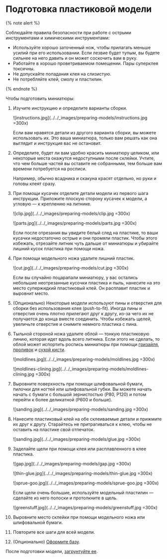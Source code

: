 # Подготовка пластиковой модели

{% note alert %}

Соблюдайте правила безопасности при работе с острыми инструментами и химическими инструментами:
* Используйте хорошо заточенный нож, чтобы прилагать меньше усилий при его использовании. Если лезвие будет тупым, вы будете сильнее на него давить и он может соскочить вам в руку.
* Работайте в хорошо проветриваемом помещении. Пары суперклея токсичны.
* Не допускайте попадания клея на слизистую.
* Не потребляйте клей, смолу и пластилин.

{% endnote %}

Чтобы подготовить миниатюры:

  1. Изучите инструкцию и определите варианты сборки. 
   
     ![instructions.jpg](../../_images/preparing-models/instructions.jpg =300x)
     
     Если вам нравятся детали из другого варианта сборки, вы можете использовать их. Это ваша миниатюра, только вам решать как она выглядит и инструкция вас не остановит.

  2. Определите, будет ли вам удобно красить миниатюру целиком, или некоторые места окажутся недоступными после склейки. Учтите, что чем больше частей вы оставите не собранными, тем больше вам времени потребуется на росписи.
   
     Например, обычно всадника и скакуна красят отдельно, но руки и головы клеят сразу.
  
  3. При помощи кусачек отделите детали модели из первого шага инструкции. Приложите плоскую сторону кусачек к модели, а угловую — к креплению на литнике.
   
     ![clip.jpg](../../_images/preparing-models/clip.jpg =300x)

     ![parts.jpg](../../_images/preparing-models/parts.jpg =300x)

     Если после отрезания вы увидите белый след на пластике, то ваши кусачки недостаточно острые и они промяли пластик. Чтобы этого избежать, отрезайте литник чуть дальше от миниатюры и убирайте лишний кусок пластика при помощи ножа.

  4. При помощи модельного ножа удалите лишний пластик. 
   
     ![cut.jpg](../../_images/preparing-models/cut.jpg =300x)
     
     Если вы случайно поцарапали миниатюру, у вас остались небольшие неотрезанные кусочки пластика и пыль, нанесите на это место супержидкий пластиковый клей. Он расплавит пластик и выровнит место.

  5. (Опционально) Некоторые модели используют пины и отверстия для сборки без использования клея (push-to-fit). Иногда пины и отверстия очень плотно прилегают друг к другу, из-за чего их не получается до конца вместе соединить. Чтобы избежать щелей, увеличьте отверстие и снимите немного пластика с пина.
  6. Тыльной стороной ножа удалите облой — тонкую пластиковую линию, которая идет вдоль всего литника. Если этого не сделать, то облой может испортить роспись миниатюры при помощи [гризайля](../methods/contrast.md), [проливок](../methods/citadel-style.md) и [сухой кисти](../methods/drybrush.md).

     ![moldlines.jpg](../../_images/preparing-models/moldlines.jpg =300x)

     ![moldlines-clining.jpg](../../_images/preparing-models/moldlines-clining.jpg =300x)

  7. Выровните поверхность при помощи шлифовальной бумаги, пилочки для ногтей или шлифовальной губки. Вы можете начать начать с бумаги с большой зернистостью (P80, P120) и потом перейти к более деликатной (P600 и больше).
   
     ![sanding.jpg](../../_images/preparing-models/sanding.jpg =300x)

  8. Нанесите пластиковый клей на обе склеиваемые детали и прижмите их друг к другу. Старайтесь не притрагиваться к клею, чтобы не оставить на пластике свой отпечаток.

     ![sanding.jpg](../../_images/preparing-models/glue.jpg =300x)

  9. Заделайте щели при помощи клея или расплавленного в клее пластика. 

     ![gap.jpg](../../_images/preparing-models/gap.jpg =300x)

     ![thin-glue.jpg](../../_images/preparing-models/thin-glue.jpg =300x)

     ![sprue-goo.jpg](../../_images/preparing-models/sprue-goo.jpg =300x)
  
     Если щели очень большие, используйте модельный пластилин — сделайте из него полоски и протолкните в щель.

     ![greenstuff.jpg](../../_images/preparing-models/greenstuff.jpg =300x)

  10. Выровните место склейки при помощи модельного ножа или шлифовальной бумаги.
  11. Повторите все шаги для всей модели.
  12. (Опционально) [Оформите базу](../bases/index.yaml).
   
После подготовки модели, [загрунтуйте ее](priming.md).